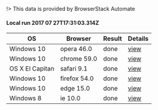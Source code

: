 !> This data is provided by BrowserStack Automate 


#### Local run  2017 07 27T17:31:03.314Z 

| OS | Browser | Result | Details | 
| --- | --- | --- | --- | 
| Windows 10 | opera 46.0  | done | [view](https://www.browserstack.com/automate/builds/7d2483377687d162b9bc20fcaf3cb1bfb8f5bec0/sessions/c259644238854e4628696d8cfea9482b96a78a07?auth_token=f87c9cb1ab62bb7b85af973cc2a1b03bd9d35fbc6a9e38b716fe38b01c4c3480) |
| Windows 10 | chrome 59.0  | done | [view](https://www.browserstack.com/automate/builds/7d2483377687d162b9bc20fcaf3cb1bfb8f5bec0/sessions/dc87007925cb5729ac8aa2a6136aab1fb6808cc1?auth_token=04d2d0b39bcdbb76153ee28e3acf67099ecbd9a093c6176df9ad892c083663c6) |
| OS X El Capitan | safari 9.1  | done | [view](https://www.browserstack.com/automate/builds/7d2483377687d162b9bc20fcaf3cb1bfb8f5bec0/sessions/0c60211cab5840456ac824443e3be99b195597b5?auth_token=9daf8b81531fe858108d9d76317b171c7dca69dee3ac3a25e065810fd353b837) |
| Windows 10 | firefox 54.0  | done | [view](https://www.browserstack.com/automate/builds/7d2483377687d162b9bc20fcaf3cb1bfb8f5bec0/sessions/336cf3a8db5363d7683f01392d4d328fce18838a?auth_token=e93ad65f77003c53f0e7392f2bbd38d56811d1d6ce4e1f9f098494caa240ef21) |
| Windows 10 | edge 15.0  | done | [view](https://www.browserstack.com/automate/builds/7d2483377687d162b9bc20fcaf3cb1bfb8f5bec0/sessions/a2bb1f252f478c5b5cd4fdc06158830305120ea2?auth_token=c75ad2904602c489145eaf2ce18b8f5723a843cb6c8dcc62a60982dc6109ef27) |
| Windows 8 | ie 10.0  | done | [view](https://www.browserstack.com/automate/builds/7d2483377687d162b9bc20fcaf3cb1bfb8f5bec0/sessions/d85b895f81c51f9cd5c72c225c9f155b331902c6?auth_token=bd85550ce628686d6485062a32cc869abf2dcb7a2b9862b3884ebc7d4283d344) |
